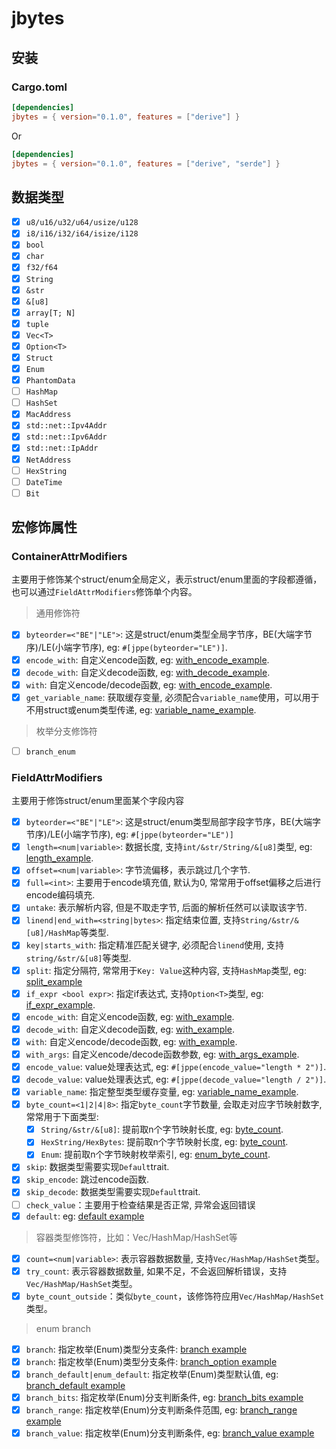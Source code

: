 # jbytes

## 安装

### Cargo.toml

```toml
[dependencies]
jbytes = { version="0.1.0", features = ["derive"] }
```

Or

```toml
[dependencies]
jbytes = { version="0.1.0", features = ["derive", "serde"] }
```

## 数据类型

- [x] `u8/u16/u32/u64/usize/u128`
- [x] `i8/i16/i32/i64/isize/i128`
- [x] `bool`
- [x] `char`
- [x] `f32/f64`
- [x] `String`
- [x] `&str`
- [x] `&[u8]`
- [x] `array[T; N]`
- [x] `tuple`
- [x] `Vec<T>`
- [x] `Option<T>`
- [x] `Struct`
- [x] `Enum`
- [x] `PhantomData`
- [ ] `HashMap`
- [ ] `HashSet`
- [x] `MacAddress`
- [x] `std::net::Ipv4Addr`
- [x] `std::net::Ipv6Addr`
- [x] `std::net::IpAddr`
- [x] `NetAddress`
- [ ] `HexString`
- [ ] `DateTime`
- [ ] `Bit`

## 宏修饰属性

### ContainerAttrModifiers

主要用于修饰某个struct/enum全局定义，表示struct/enum里面的字段都遵循，也可以通过`FieldAttrModifiers`修饰单个内容。

> 通用修饰符

- [x] `byteorder=<"BE"|"LE">`: 这是struct/enum类型全局字节序，BE(大端字节序)/LE(小端字节序), eg: `#[jppe(byteorder="LE")]`.
- [x] `encode_with`: 自定义encode函数, eg: [with_encode_example](./tests/test_modifier_with.rs).
- [x] `decode_with`: 自定义decode函数, eg: [with_decode_example](./tests/test_modifier_with.rs).
- [x] `with`: 自定义encode/decode函数, eg: [with_encode_example](./tests/test_modifier_with.rs).
- [x] `get_variable_name`: 获取缓存变量, 必须配合`variable_name`使用，可以用于不用struct或enum类型传递, eg: [variable_name_example](./tests/test_modifier_variable_name.rs).

> 枚举分支修饰符

- [ ] `branch_enum`

### FieldAttrModifiers

主要用于修饰struct/enum里面某个字段内容

- [x] `byteorder=<"BE"|"LE">`: 这是struct/enum类型局部字段字节序，BE(大端字节序)/LE(小端字节序), eg: `#[jppe(byteorder="LE")]`
- [x] `length=<num|variable>`: 数据长度, 支持`int/&str/String/&[u8]`类型, eg: [length_example](./tests/test_modifier_length.rs).
- [x] `offset=<num|variable>`: 字节流偏移，表示跳过几个字节.
- [x] `full=<int>`: 主要用于encode填充值, 默认为0, 常常用于offset偏移之后进行encode编码填充.
- [x] `untake`: 表示解析内容, 但是不取走字节, 后面的解析任然可以读取该字节.
- [x] `linend|end_with=<string|bytes>`: 指定结束位置, 支持`String/&str/&[u8]/HashMap`等类型.
- [x] `key|starts_with`: 指定精准匹配关键字, 必须配合`linend`使用, 支持`string/&str/&[u8]`等类型.
- [x] `split`: 指定分隔符, 常常用于`Key: Value`这种内容, 支持`HashMap`类型, eg: [split_example](./tests/test_type_hashmap.rs)
- [x] `if_expr <bool expr>`: 指定if表达式, 支持`Option<T>`类型, eg: [if_expr_example](./tests/test_modifier_if_expr.rs).
- [x] `encode_with`: 自定义encode函数, eg: [with_example](./tests/test_modifier_with.rs).
- [x] `decode_with`: 自定义decode函数, eg: [with_example](./tests/test_modifier_with.rs).
- [x] `with`: 自定义encode/decode函数, eg: [with_example](./tests/test_modifier_with.rs).
- [x] `with_args`: 自定义encode/decode函数参数, eg: [with_args_example](./tests/test_modifier_with_args.rs).
- [x] `encode_value`: value处理表达式, eg: `#[jppe(encode_value="length * 2")]`.
- [x] `decode_value`: value处理表达式, eg: `#[jppe(decode_value="length / 2")]`.
- [x] `variable_name`: 指定整型类型缓存变量, eg: [variable_name_example](./tests/test_modifier_variable_name.rs).
- [x] `byte_count=<1|2|4|8>`: 指定`byte_count`字节数量, 会取走对应字节映射数字, 常常用于下面类型:
  + [x] `String/&str/&[u8]`: 提前取n个字节映射长度, eg: [byte_count](./tests/test_modifier_byte_count.rs).
  + [x] `HexString/HexBytes`: 提前取n个字节映射长度, eg: [byte_count](./tests/test_modifier_byte_count.rs).
  + [x] `Enum`: 提前取n个字节映射枚举索引, eg: [enum_byte_count](./tests/test_type_enum_byte_count.rs).
- [x] `skip`: 数据类型需要实现`Default`trait.
- [x] `skip_encode`: 跳过encode函数.
- [x] `skip_decode`: 数据类型需要实现`Default`trait.
- [ ] `check_value`：主要用于检查结果是否正常, 异常会返回错误
- [x] `default`: eg: [default example](./crates/jdefault-rs/tests/test_jppe.rs)

> 容器类型修饰符，比如：Vec/HashMap/HashSet等

- [x] `count=<num|variable>`: 表示容器数据数量, 支持`Vec/HashMap/HashSet`类型。
- [x] `try_count`: 表示容器数据数量, 如果不足，不会返回解析错误，支持`Vec/HashMap/HashSet`类型。
- [x] `byte_count_outside`：类似`byte_count`，该修饰符应用`Vec/HashMap/HashSet`类型。

> enum branch

- [x] `branch`: 指定枚举(Enum)类型分支条件: [branch example](./tests/test_type_enum.rs)
- [x] `branch`: 指定枚举(Enum)类型分支条件: [branch_option example](./tests/test_modifier_branch_option.rs)
- [x] `branch_default|enum_default`: 指定枚举(Enum)类型默认值, eg: [branch_default example](./tests/test_type_enum.rs)
- [x] `branch_bits`: 指定枚举(Enum)分支判断条件, eg: [branch_bits example](./tests/test_type_enum_bits.rs)
- [x] `branch_range`: 指定枚举(Enum)分支判断条件范围, eg: [branch_range example](./tests/test_type_enum_range.rs)
- [x] `branch_value`: 指定枚举(Enum)分支判断条件, eg: [branch_value example](./tests/test_type_enum_value.rs)
